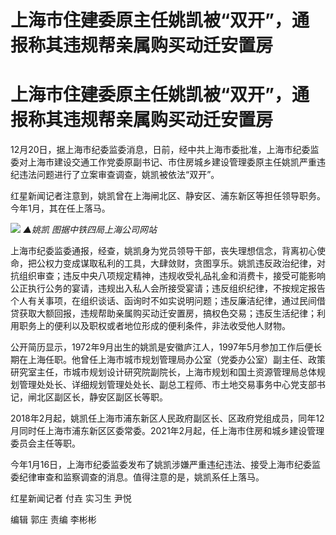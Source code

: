 # 上海市住建委原主任姚凯被“双开”，通报称其违规帮亲属购买动迁安置房

# 上海市住建委原主任姚凯被“双开”，通报称其违规帮亲属购买动迁安置房

12月20日，据上海市纪委监委消息，日前，经中共上海市委批准，上海市纪委监委对上海市建设交通工作党委原副书记、市住房城乡建设管理委原主任姚凯严重违纪违法问题进行了立案审查调查，姚凯被依法“双开”。

红星新闻记者注意到，姚凯曾在上海闸北区、静安区、浦东新区等担任领导职务。今年1月，其在任上落马。

![](https://inews.gtimg.com/om_bt/O0B7zn7VpujwjnRFNFZZOMEYLsq21Z0pElXoiE7GK9cIsAA/1000)
_▲姚凯 图据中铁四局上海公司网站_

上海市纪委监委通报，经查，姚凯身为党员领导干部，丧失理想信念，背离初心使命，把公权力变成谋取私利的工具，大肆敛财，贪图享乐。姚凯违反政治纪律，对抗组织审查；违反中央八项规定精神，违规收受礼品礼金和消费卡，接受可能影响公正执行公务的宴请，违规出入私人会所接受宴请；违反组织纪律，不按规定报告个人有关事项，在组织谈话、函询时不如实说明问题；违反廉洁纪律，通过民间借贷获取大额回报，违规帮助亲属购买动迁安置房，搞权色交易；违反生活纪律；利用职务上的便利以及职权或者地位形成的便利条件，非法收受他人财物。

公开简历显示，1972年9月出生的姚凯是安徽庐江人，1997年5月参加工作后便长期在上海任职。他曾任上海市城市规划管理局办公室（党委办公室）副主任、政策研究室主任，市城市规划设计研究院副院长，上海市规划和国土资源管理局总体规划管理处处长、详细规划管理处处长、副总工程师、市土地交易事务中心党支部书记，闸北区副区长，静安区副区长等职。

2018年2月起，姚凯任上海市浦东新区人民政府副区长、区政府党组成员，同年12月同时任上海市浦东新区区委常委。2021年2月起，任上海市住房和城乡建设管理委员会主任等职。

今年1月16日，上海市纪委监委发布了姚凯涉嫌严重违纪违法、接受上海市纪委监委纪律审查和监察调查的消息。值得注意的是，姚凯系任上落马。

红星新闻记者 付垚 实习生 尹悦

编辑 郭庄 责编 李彬彬

